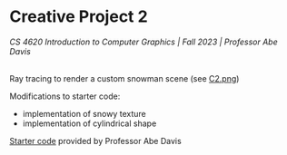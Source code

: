 # Creative Project 2
*_CS 4620 Introduction to Computer Graphics | Fall 2023 | Professor Abe Davis_*
<br />
<br />

Ray tracing to render a custom snowman scene (see [C2.png](https://github.com/kh31514/C2-Intro-To-Graphics/blob/main/C2.png))

Modifications to starter code:
* implementation of snowy texture
* implementation of cylindrical shape

[Starter code](https://www.cs.cornell.edu/courses/cs4620/2023fa/assignments/docs/category/assignment-4) provided by Professor Abe Davis
